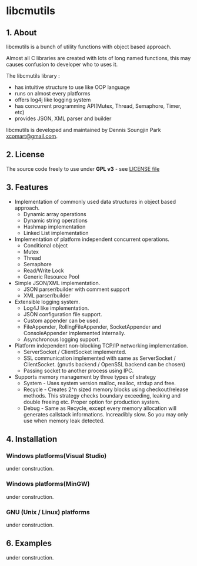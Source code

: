 # libcmutils

## 1. About

libcmutils is a bunch of utility functions with object based approach.

Almost all C libraries are created with lots of long named functions,
this may causes confusion to developer who to uses it.

The libcmutils library :

* has intuitive structure to use like OOP language
* runs on almost every platforms
* offers log4j like logging system
* has concurrent programming API(Mutex, Thread, Semaphore, Timer, etc)
* provides JSON, XML parser and builder

libcmutils is developed and maintained
by Dennis Soungjin Park <xcomart@gmail.com>.

## 2. License

The source code freely to use under **GPL v3** - see [LICENSE file](LICENSE)

## 3. Features

* Implementation of commonly used data structures in object based approach.
	* Dynamic array operations
	* Dynamic string operations
	* Hashmap implementation
	* Linked List implementation
* Implementation of platform independent concurrent operations.
	* Conditional object
	* Mutex
	* Thread
	* Semaphore
	* Read/Write Lock
	* Generic Resource Pool
* Simple JSON/XML implementation.
	* JSON parser/builder with comment support
	* XML parser/builder
* Extensible logging system.
	* Log4J like implementation.
	* JSON configuration file support.
	* Custom appender can be used.
    * FileAppender, RollingFileAppender, SocketAppender
        and ConsoleAppender implemented internally.
	* Asynchronous logging support.
* Platform independent non-blocking TCP/IP networking implementation.
	* ServerSocket / ClientSocket implemented.
    * SSL communication implemented with same as ServerSocket / ClientSocket.
        (gnutls backend / OpenSSL backend can be chosen)
	* Passing socket to another process using IPC.
* Supports memory management by three types of strategy
	* System - Uses system version malloc, realloc, strdup and free.
	* Recycle - Creates 2^n sized memory blocks using checkout/release methods.
		This strategy checks boundary exceeding, leaking and double freeing etc.
		Proper option for production system.
	* Debug - Same as Recycle, except every memory allocation will generates
		callstack informations. Increadibly slow.
		So you may only use when memory leak detected.

## 4. Installation

### Windows platforms(Visual Studio)

under construction.

### Windows platforms(MinGW)

under construction.

### GNU (Unix / Linux) platforms

under construction.

## 6. Examples

under construction.
